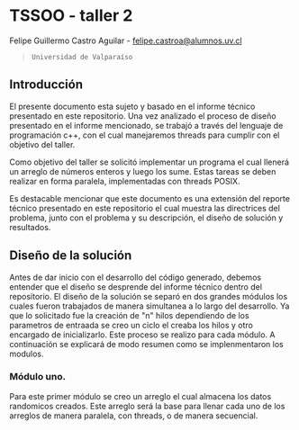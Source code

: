 # TSSOO - taller 2

Felipe Guillermo Castro Aguilar - <felipe.castroa@alumnos.uv.cl>

>`Universidad de Valparaíso`

## Introducción

El presente documento esta sujeto y basado en el informe técnico presentado en este repositorio. 
Una vez analizado el proceso de diseño presentado en el informe mencionado, se trabajó a través del lenguaje de programación c++, con el cual manejaremos threads para cumplir con el objetivo del taller.

Como objetivo del taller se solicitó implementar un programa el cual llenerá un arreglo de números enteros y luego los sume. Estas tareas se deben realizar en forma paralela, implementadas con threads POSIX.

Es destacable mencionar que este documento es una extensión del reporte técnico presentado en este repositorio el cual muestra las directrices del problema, junto con el problema y su descripción, el diseño de solución y resultados.

## Diseño de la solución

Antes de dar inicio con el desarrollo del código generado, debemos entender que el diseño se desprende del informe técnico dentro del repositorio.
El diseño de la solución se separó en dos grandes módulos los cuales fueron trabajados de manera simultanea a lo largo del desarrollo. Ya que lo solicitado fue la creación de "n" hilos dependiendo de los parametros de entraada se creo un ciclo el creaba los hilos y otro encargado de inicializarlo. Este proceso se realizo para cada módulo.
A continuación se explicará de modo resumen como se implenmentaron los modulos.

### Módulo uno.

Para este primer módulo se creo un arreglo el cual almacena los datos randomicos creados. Este arreglo será la base para llenar cada uno de los arreglos de manera paralela, con threads, o de manera secuencial.
 
